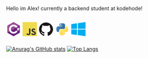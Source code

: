 Hello im Alex!
currently a backend student at kodehode!







##
<div>
  <img src="images/csharp.svg" alt="C#" width="40" height="40">
  <img src="images/javascript-original.svg" alt="JavaScript" width="40" height="40">
  <img src="images/github-original.svg" alt="GitHub" width="40" height="40">
  <img src="images/python-original.svg" alt="Python" width="40" height="40">
  <img src="images/windows8-original.svg" alt="Windows" width="40" height="40">
</div>

###
[![Anurag's GitHub stats](https://github-readme-stats.vercel.app/api?username=HEE082024KH&hide=stars&show_icons=true&bg_color=100,242424,7D2323&title_color=9c3535&icon_color=9c3535&text_color=8c8c8c&border_color=787878&border_radius=10)](https://github.com/HEE082024KH/github-readme-stats)
[![Top Langs](https://github-readme-stats.vercel.app/api/top-langs/?username=HEE082024KH&size_weight=0.5&count_weight=0.5&layout=compact&bg_color=120,242424,7D2323&title_color=9c3535&icon_color=9c3535&text_color=8c8c8c&border_color=787878&border_radius=10)](https://github.com/HEE082024KH/github-readme-stats)
